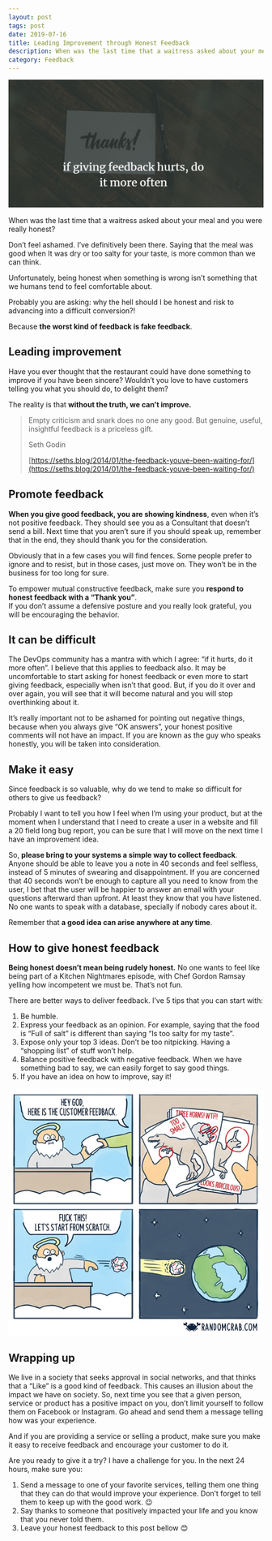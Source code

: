 ```yaml
---
layout: post
tags: post
date: 2019-07-16
title: Leading Improvement through Honest Feedback
description: When was the last time that a waitress asked about your meal and you were really honest? Unfortunately, being honest when something is wrong isn’t something that we humans tend to feel comfortable about.
category: Feedback
---
```


![if it hurts, do it more often](/images/leading-improvement-through-honest-feedback-head.png)

When was the last time that a waitress asked about your meal and you were really honest?

Don’t feel ashamed. I’ve definitively been there. Saying that the meal was good when It was dry or too salty for your taste, is more common than we can think.

Unfortunately, being honest when something is wrong isn’t something that we humans tend to feel comfortable about.

Probably you are asking: why the hell should I be honest and risk to advancing into a difficult conversion?!

Because **the worst kind of feedback is fake feedback**.

## Leading improvement

Have you ever thought that the restaurant could have done something to improve if you have been sincere? Wouldn’t you love to have customers telling you what you should do, to delight them?

The reality is that **without the truth, we can’t improve.**

> Empty criticism and snark does no one any good. But genuine, useful, insightful feedback is a priceless gift.
>
> Seth Godin
>
> [https://seths.blog/2014/01/the-feedback-youve-been-waiting-for/](https://seths.blog/2014/01/the-feedback-youve-been-waiting-for/)

## Promote feedback

**When you give good feedback, you are showing kindness**, even when it’s not positive feedback. They should see you as a Consultant that doesn’t send a bill. Next time that you aren’t sure if you should speak up, remember that in the end, they should thank you for the consideration.

Obviously that in a few cases you will find fences. Some people prefer to ignore and to resist, but in those cases, just move on. They won’t be in the business for too long for sure.

To empower mutual constructive feedback, make sure you **respond to honest feedback with a “Thank you”**.  
If you don’t assume a defensive posture and you really look grateful, you will be encouraging the behavior.

## It can be difficult

The DevOps community has a mantra with which I agree: “if it hurts, do it more often”. I believe that this applies to feedback also.
It may be uncomfortable to start asking for honest feedback or even more to start giving feedback, especially when isn’t that good. But, if you do it over and over again, you will see that it will become natural and you will stop overthinking about it.

It’s really important not to be ashamed for pointing out negative things, because when you always give “OK answers”, your honest positive comments will not have an impact.
If you are known as the guy who speaks honestly, you will be taken into consideration.

## Make it easy

Since feedback is so valuable, why do we tend to make so difficult for others to give us feedback?

Probably I want to tell you how I feel when I’m using your product, but at the moment when I understand that I need to create a user in a website and fill a 20 field long bug report, you can be sure that I will move on the next time I have an improvement idea.

So, **please bring to your systems a simple way to collect feedback**. Anyone should be able to leave you a note in 40 seconds and feel selfless, instead of 5 minutes of swearing and disappointment.
If you are concerned that 40 seconds won’t be enough to capture all you need to know from the user, I bet that the user will be happier to answer an email with your questions afterward than upfront. At least they know that you have listened. No one wants to speak with a database, specially if nobody cares about it.

Remember that **a good idea can arise anywhere at any time**.

## How to give honest feedback

**Being honest doesn’t mean being rudely honest.** No one wants to feel like being part of a Kitchen Nightmares episode, with Chef Gordon Ramsay yelling how incompetent we must be. That’s not fun.

There are better ways to deliver feedback. I’ve 5 tips that you can start with:

1. Be humble.
2. Express your feedback as an opinion. For example, saying that the food is “Full of salt” is different than saying “Is too salty for my taste”.
3. Expose only your top 3 ideas. Don’t be too nitpicking. Having a “shopping list” of stuff won’t help.
4. Balance positive feedback with negative feedback. When we have something bad to say, we can easily forget to say good things.
5. If you have an idea on how to improve, say it!

[![Valuable Feedback](/images/leading-improvement-through-honest-feedback-valuable-feedback.jpg)](https://randomcrab.com/valuable-feedback/)

## Wrapping up

We live in a society that seeks approval in social networks, and that thinks that a “Like” is a good kind of feedback. This causes an illusion about the impact we have on society. So, next time you see that a given person, service or product has a positive impact on you, don’t limit yourself to follow them on Facebook or Instagram. Go ahead and send them a message telling how was your experience.

And if you are providing a service or selling a product, make sure you make it easy to receive feedback and encourage your customer to do it.

Are you ready to give it a try? I have a challenge for you. In the next 24 hours, make sure you:

1. Send a message to one of your favorite services, telling them one thing that they can do that would improve your experience. Don’t forget to tell them to keep up with the good work. 😉
2. Say thanks to someone that positively impacted your life and you know that you never told them.
3. Leave your honest feedback to this post bellow 😊
